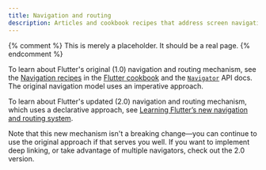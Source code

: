 ```yaml
---
title: Navigation and routing
description: Articles and cookbook recipes that address screen navigation.
---
```


{% comment %}
This is merely a placeholder. It should be a real page.
{% endcomment %}

To learn about Flutter's original (1.0)
navigation and routing mechanism,
see the [Navigation recipes][] in the
[Flutter cookbook][] and the [`Navigator`][] API docs.
The original navigation model uses an imperative approach.

To learn about Flutter's updated (2.0) navigation and
routing mechanism, which uses a declarative approach, see
[Learning Flutter’s new navigation and routing system][].

Note that this new mechanism isn't a breaking change&mdash;you can continue
to use the original approach if that serves you well.
If you want to implement deep linking, or take advantage
of multiple navigators, check out the 2.0 version.


[Flutter cookbook]: /docs/cookbook
[Learning Flutter’s new navigation and routing system]: {{site.medium}}/flutter/learning-flutters-new-navigation-and-routing-system-7c9068155ade
[Navigation recipes]: /docs/cookbook/navigation
[`Navigator`]: {{site.api}}/flutter/widgets/Navigator-class.html
